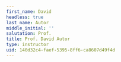 ```yaml
---
first_name: David
headless: true
last_name: Autor
middle_initial: ''
salutation: Prof.
title: Prof. David Autor
type: instructor
uid: 140d32c4-faef-5395-8ff6-ca8607d49f4d
---
```

